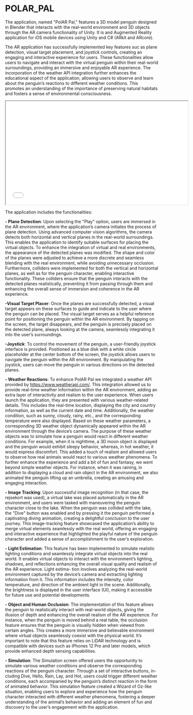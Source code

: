 # POLAR_PAL
The application, named "PolAR Pal," features a 3D model penguin designed in Blender that interacts with the real-world environment and 3D objects through the AR camera functionality of Unity. It is and Augmented Reality application for iOS mobile devices using Unity and C# (ARkit and ARcore). 

The  AR application has successfully implemented key features suc as plane detection, visual target placement, and joystick controls, creating an engaging and interactive experience for users. These functionalities allow users to navigate and interact with the virtual penguin within their real-world surroundings, providing an immersive and enjoyable AR experience. The incorporation of the weather API integration further enhances the educational aspect of the application, allowing users to observe and learn about the penguin’s reactions to different weather conditions. This promotes an understanding of the importance of preserving
natural habitats and fosters a sense of environmental consciousness.

<iframe src="[https://drive.google.com/file/d/YOUR_VIDEO_ID/preview](https://drive.google.com/file/d/1amngZGipIV9-lRPCEpf6fibIDCAAaIuD/view?usp=sharing)" width="600" height="340" allow="autoplay"></iframe>

The application includes the functionalities:

**- Plane Detection**: Upon selecting the "Play" option, users are immersed in the AR environment, where the application’s camera initiates the process of plane detection. Using advanced computer vision algorithms, the camera detects both horizontal and vertical planes in the real-world surroundings. This enables the application to identify suitable surfaces for placing the virtual objects. To enhance the integration of virtual and real environments, the appearance of the detected planes was modified. The shape and color of the planes were adjusted to achieve a more discrete and seamless blending with the real environment, while avoiding unnecessary occlusion.
Furthermore, colliders were implemented for both the vertical and horizontal planes, as well as for the penguin character, enabling
interactive functionality. These colliders ensure that the penguin interacts with the detected planes realistically, preventing it from passing through them and enhancing the overall sense of immersion and coherence in the AR experience.

**-Visual Target Placer**: Once the planes are successfully detected, a visual target appears on these surfaces to guide and indicate to the user where the penguin can be placed. The visual target serves as a helpful reference point for positioning the penguin within the AR environment. By tapping on the screen, the target disappears, and the penguin is precisely placed on the detected plane, always looking at the camera, seamlessly integrating it into the user’s surroundings.

**-Joystick**: To control the movement of the penguin, a user-friendly joystick interface is provided. Positioned as a blue disk with a white circle placeholder at the center bottom of the screen, the joystick allows users to navigate the penguin within the AR environment. By manipulating the joystick, users can move the penguin in various directions on the detected planes.

**- Weather Reactions**: To enhance PolAR Pal we integrated a weather API provided by https://www.weatherapi.com/. This integration allowed us to provide real-time weather information within the AR environment, adding an extra layer of interactivity and realism to the user experience. When users launch the application, they are presented with various weather-related details. This includes the real-time location, displaying the city and country information, as well as the current date and time. Additionally, the weather condition, such as sunny, cloudy, rainy, etc., and the corresponding temperature were also displayed.
Based on these weather parameters, a corresponding 3D weather object dynamically appeared within the AR environment through the device’s camera. The purpose of these weather objects was to simulate how a penguin would react in different weather conditions.
For example, when it is nighttime, a 3D moon object is displayed and the penguin would exhibit sleepy behavior, whereas, in hot weather, it would express discomfort. This added a touch of realism and allowed users to observe how real animals would react to various weather phenomena.
To further enhance the experience and add a bit of fun and fantasy, we went beyond simple weather objects. For instance, when it was raining, in addition to displaying a cloud and rain object in the AR environment, we also animated the penguin lifting up an umbrella, creating an amusing and engaging interaction.

**- Image Tracking**: Upon successful image recognition (in that case, the rejsekort was used), a virtual lake was placed automatically in the AR environment, and users were tasked with maneuvering the penguin character close to the lake. When the penguin was collided with the lake, the "Dive" button was enabled and by pressing it the penguin performed a captivating diving animation, creating a delightful conclusion to the user journey. This image-tracking feature showcased the application’s ability to merge virtual elements seamlessly with the real world, offering an engaging and interactive experience that highlighted the playful nature of the penguin character and added a sense of accomplishment to the user’s exploration.

**- Light Estimation**: This feature has been implemented to simulate realistic lighting conditions and seamlessly integrate virtual
objects into the real world. It enables virtual objects to interact with the environment’s lighting, shadows, and reflections enhancing the overall visual quality and realism of the AR experience. Light estima- tion involves analyzing the real-world environment captured by the device’s camera and extracting lighting information from it. This information includes the intensity, color temperature, and direction of the ambient light in the scene. Additionally, the brightness is displayed in the user interface (UI), making it accessible for future use and potential developments.

**- Object and Human Occlusion**: The implementation of this feature allows the penguin to realistically interact with real-world objects, giving the illusion of depth and enhancing the overall realism of the AR experience. For instance, when the penguin is moved behind a real table, the occlusion feature ensures that the penguin is visually hidden when viewed from certain angles. This creates a more immersive and believable environment where virtual objects seamlessly coexist with the physical world. It’s important to note that this feature relies on LiDAR technology and is compatible with devices such as iPhones 12 Pro and later models, which provide enhanced depth sensing capabilities.

**- Simulation**:
The Simulation screen offered users the opportunity to simulate various weather conditions and observe the corresponding reactions
of the penguin character. Through a set of interactive buttons, in- cluding Dive, Hello, Rain, Lay, and Hot, users could trigger different weather conditions, each accompanied by the penguin’s distinct
reaction in the form of animated behavior. This simulation feature created a Wizard of Oz-like situation, enabling users to explore
and experience how the penguin character interacted with different weather phenomena, fostering a deeper understanding of the animal’s behavior and adding an element of fun and discovery to the user’s engagement with the application.

